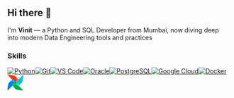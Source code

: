## Hi there 👋

I'm **Vinit** — a Python and SQL Developer from Mumbai, now diving deep into modern Data Engineering tools and practices

### Skills 
<p align="left">
<a href="https://www.python.org/" target="_blank" rel="noreferrer"><img src="https://raw.githubusercontent.com/danielcranney/readme-generator/main/public/icons/skills/python-colored.svg" width="36" height="36" alt="Python" /></a><a href="https://git-scm.com/" target="_blank" rel="noreferrer"><img src="https://raw.githubusercontent.com/danielcranney/readme-generator/main/public/icons/skills/git-colored.svg" width="36" height="36" alt="Git" /></a><a href="https://code.visualstudio.com/" target="_blank" rel="noreferrer"><img src="https://raw.githubusercontent.com/danielcranney/readme-generator/main/public/icons/skills/visualstudiocode-colored.svg" width="36" height="36" alt="VS Code" /></a><a href="https://www.oracle.com/uk/index.html" target="_blank" rel="noreferrer"><img src="https://raw.githubusercontent.com/danielcranney/readme-generator/main/public/icons/skills/oracle-colored.svg" width="36" height="36" alt="Oracle" /></a><a href="https://www.postgresql.org/" target="_blank" rel="noreferrer"><img src="https://raw.githubusercontent.com/danielcranney/readme-generator/main/public/icons/skills/postgresql-colored.svg" width="36" height="36" alt="PostgreSQL" /></a><a href="https://cloud.google.com/" target="_blank" rel="noreferrer"><img src="https://raw.githubusercontent.com/danielcranney/readme-generator/main/public/icons/skills/googlecloud-colored.svg" width="36" height="36" alt="Google Cloud" /></a><a href="https://www.docker.com/" target="_blank" rel="noreferrer"><img src="https://raw.githubusercontent.com/danielcranney/readme-generator/main/public/icons/skills/docker-colored.svg" width="36" height="36" alt="Docker" /></a><a href="https://airflow.apache.org/" target="_blank" rel="noreferrer"><img src="https://github.com/apache/airflow/blob/main/airflow-core/docs/img/logos/airflow_transparent.png?raw=true" width="36" height="36" alt="Airflow" /></a> <a href="https://www.snowflake.com/" target="_blank" rel="noreferrer">
<img src="https://raw.githubusercontent.com/Vinit-M420/vinit-m420/main/SNOW.svg" width="36" height="36" alt="Snowflake/>
</a></p>
                    </p>
                    

- 🔭 Currently building Data pipeline projects to figure out how companies worldwide build scalable data infrastructure to help with business decisions.
- 🌱 Learning Apache Airflow and Google Cloud Platform (GCP); next up: Apache Spark and Dimensional Data Modelling.
- 🛠️ Hands-on with batch ETL, DAG orchestration, cloud storage (GCS), and BigQuery for SQL-based analytics.
- 👯 Open to collaborating on Python or Data Engineering projects — happy to start with documentation or good first issues.
- 📫 Outside of tech, I try to read, love talking to people, and enjoy seeing trees flow with the wind.

Feel free to connect or check out my projects to see what I'm building!
<!--
**Vinit-M420/vinit-m420** is a ✨ _special_ ✨ repository because its `README.md` (this file) appears on your GitHub profile.

Here are some ideas to get you started:

- 🔭 I’m currently working on ...
- 🌱 I’m currently learning ...
- 👯 I’m looking to collaborate on ...
- 🤔 I’m looking for help with ...
- 💬 Ask me about ...
- 📫 How to reach me: ...
- 😄 Pronouns: ...
- ⚡ Fun fact: ...
-->
